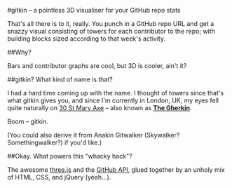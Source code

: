 #gitkin – a pointless 3D visualiser for your GitHub repo stats

That's all there is to it, really. You punch in a GitHub repo URL and get a snazzy visual consisting of towers for each contributor to the repo; with building blocks sized according to that week's activity.

##Why?

Bars and contributor graphs are cool, but 3D is cooler, ain't it?

##gitkin? What kind of name is that?

I had a hard time coming up with the name. I thought of towers since that's what gitkin gives you, and since I'm currently in London, UK, my eyes fell quite naturally on [30 St Mary Axe](https://www.google.co.uk/maps/place/30+St+Mary+Axe+(The+Gherkin)/@51.514492,-0.080306,17z) – also known as [**The Gherkin**](http://en.wikipedia.org/wiki/30_St_Mary_Axe).

Boom – gitkin.

(You could also derive it from Anakin Gitwalker (Skywalker? Somethingwalker?) if you'd like.)

##Okay. What powers this "whacky hack"?

The awesome [three.js](http://threejs.org/) and the [GitHub API](https://developer.github.com), glued together by an unholy mix of HTML, CSS, and jQuery (yeah…).